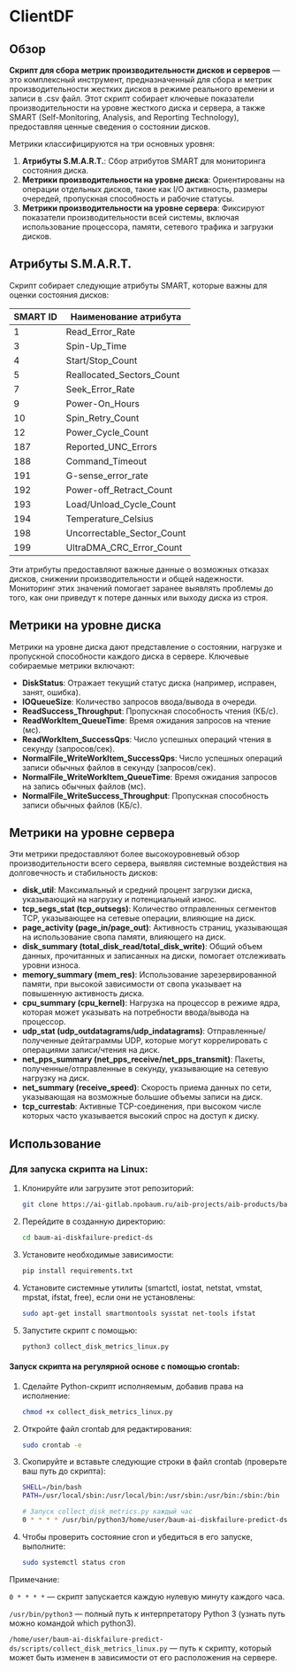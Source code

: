 # ClientDF

## Обзор

**Скрипт для сбора метрик производительности дисков и серверов** — это комплексный инструмент, предназначенный для сбора и метрик производительности жестких дисков в режиме реального времени и записи в .csv файл. Этот скрипт собирает ключевые показатели производительности на уровне жесткого диска и сервера, а также SMART (Self-Monitoring, Analysis, and Reporting Technology), предоставляя ценные сведения о состоянии дисков.

Метрики классифицируются на три основных уровня:
1. **Атрибуты S.M.A.R.T.**: Сбор атрибутов SMART для мониторинга состояния диска.
2. **Метрики производительности на уровне диска**: Ориентированы на операции отдельных дисков, такие как I/O активность, размеры очередей, пропускная способность и рабочие статусы.
3. **Метрики производительности на уровне сервера**: Фиксируют показатели производительности всей системы, включая использование процессора, памяти, сетевого трафика и загрузки дисков.

## Атрибуты S.M.A.R.T.

Скрипт собирает следующие атрибуты SMART, которые важны для оценки состояния дисков:

| SMART ID | Наименование атрибута               |
|----------|-------------------------------------|
| 1        | Read_Error_Rate                     |
| 3        | Spin-Up_Time                        |
| 4        | Start/Stop_Count                    |
| 5        | Reallocated_Sectors_Count           |
| 7        | Seek_Error_Rate                     |
| 9        | Power-On_Hours                      |
| 10       | Spin_Retry_Count                    |
| 12       | Power_Cycle_Count                   |
| 187      | Reported_UNC_Errors                 |
| 188      | Command_Timeout                     |
| 191      | G-sense_error_rate                  |
| 192      | Power-off_Retract_Count             |
| 193      | Load/Unload_Cycle_Count             |
| 194      | Temperature_Celsius                 |
| 198      | Uncorrectable_Sector_Count          |
| 199      | UltraDMA_CRC_Error_Count            |

Эти атрибуты предоставляют важные данные о возможных отказах дисков, снижении производительности и общей надежности. Мониторинг этих значений помогает заранее выявлять проблемы до того, как они приведут к потере данных или выходу диска из строя.

## Метрики на уровне диска

Метрики на уровне диска дают представление о состоянии, нагрузке и пропускной способности каждого диска в сервере. Ключевые собираемые метрики включают:

- **DiskStatus**: Отражает текущий статус диска (например, исправен, занят, ошибка).
- **IOQueueSize**: Количество запросов ввода/вывода в очереди.
- **ReadSuccess_Throughput**: Пропускная способность чтения (КБ/с).
- **ReadWorkItem_QueueTime**: Время ожидания запросов на чтение (мс).
- **ReadWorkItem_SuccessQps**: Число успешных операций чтения в секунду (запросов/сек).
- **NormalFile_WriteWorkItem_SuccessQps**: Число успешных операций записи обычных файлов в секунду (запросов/сек).
- **NormalFile_WriteWorkItem_QueueTime**: Время ожидания запросов на запись обычных файлов (мс).
- **NormalFile_WriteSuccess_Throughput**: Пропускная способность записи обычных файлов (КБ/с).

## Метрики на уровне сервера

Эти метрики предоставляют более высокоуровневый обзор производительности всего сервера, выявляя системные воздействия на долговечность и стабильность дисков:

- **disk_util**: Максимальный и средний процент загрузки диска, указывающий на нагрузку и потенциальный износ.
- **tcp_segs_stat (tcp_outsegs)**: Количество отправленных сегментов TCP, указывающее на сетевые операции, влияющие на диск.
- **page_activity (page_in/page_out)**: Активность страниц, указывающая на использование свопа памяти, влияющего на диск.
- **disk_summary (total_disk_read/total_disk_write)**: Общий объем данных, прочитанных и записанных на диски, помогает отслеживать уровни износа.
- **memory_summary (mem_res)**: Использование зарезервированной памяти, при высокой зависимости от свопа указывает на повышенную активность диска.
- **cpu_summary (cpu_kernel)**: Нагрузка на процессор в режиме ядра, которая может указывать на потребности ввода/вывода на процессор.
- **udp_stat (udp_outdatagrams/udp_indatagrams)**: Отправленные/полученные дейтаграммы UDP, которые могут коррелировать с операциями записи/чтения на диск.
- **net_pps_summary (net_pps_receive/net_pps_transmit)**: Пакеты, полученные/отправленные в секунду, указывающие на сетевую нагрузку на диск.
- **net_summary (receive_speed)**: Скорость приема данных по сети, указывающая на возможные большие объемы записи на диск.
- **tcp_currestab**: Активные TCP-соединения, при высоком числе которых часто указывается высокий спрос на доступ к диску.

## Использование

### Для запуска скрипта на Linux:

1. Клонируйте или загрузите этот репозиторий:
   ```bash
   git clone https://ai-gitlab.npobaum.ru/aib-projects/aib-products/baum-ai-diskfailure-predict/baum-ai-diskfailure-predict-ds.git
2. Перейдите в созданную директорию:
   ```bash
   cd baum-ai-diskfailure-predict-ds
3. Установите необходимые зависимости:
   ```bash
   pip install requirements.txt
4. Установите системные утилиты (smartctl, iostat, netstat, vmstat, mpstat, ifstat, free), если они не установлены:
   ```bash
   sudo apt-get install smartmontools sysstat net-tools ifstat
5. Запустите скрипт с помощью:
   ```bash
   python3 collect_disk_metrics_linux.py

#### Запуск скрипта на регулярной основе с помощью crontab:

1. Сделайте Python-скрипт исполняемым, добавив права на исполнение:
   ```bash
   chmod +x collect_disk_metrics_linux.py
2. Откройте файл crontab для редактирования:
   ```bash
   sudo crontab -e
3. Скопируйте и вставьте следующие строки в файл crontab (проверьте ваш путь до скрипта):
   ```bash
   SHELL=/bin/bash
   PATH=/usr/local/sbin:/usr/local/bin:/usr/sbin:/usr/bin:/sbin:/bin

   # Запуск collect_disk_metrics.py каждый час
   0 * * * * /usr/bin/python3/home/user/baum-ai-diskfailure-predict-ds/scripts/collect_disk_metrics_linux.py
4. Чтобы проверить состояние cron и убедиться в его запуске, выполните:
   ```bash
   sudo systemctl status cron

Примечание:

```0 * * * *``` — скрипт запускается каждую нулевую минуту каждого часа.

```/usr/bin/python3``` — полный путь к интерпретатору Python 3 (узнать путь можно командой which python3).

```/home/user/baum-ai-diskfailure-predict-ds/scripts/collect_disk_metrics_linux.py``` — путь к скрипту, который может быть изменен в зависимости от его расположения на сервере.
